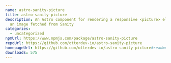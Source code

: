 ```yaml
---
name: astro-sanity-picture
title: astro-sanity-picture
description: An Astro component for rendering a responsive <picture> element for
  an image fetched from Sanity
categories:
  - uncategorized
npmUrl: https://www.npmjs.com/package/astro-sanity-picture
repoUrl: https://github.com/otterdev-io/astro-sanity-picture
homepageUrl: https://github.com/otterdev-io/astro-sanity-picture#readme
downloads: 575
---
```

